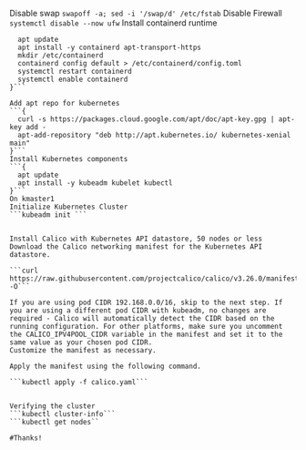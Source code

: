 Disable swap
```swapoff -a; sed -i '/swap/d' /etc/fstab```
Disable Firewall
```systemctl disable --now ufw```
Install containerd runtime
```{
  apt update
  apt install -y containerd apt-transport-https
  mkdir /etc/containerd
  containerd config default > /etc/containerd/config.toml
  systemctl restart containerd
  systemctl enable containerd
}```

Add apt repo for kubernetes
```{
  curl -s https://packages.cloud.google.com/apt/doc/apt-key.gpg | apt-key add -
  apt-add-repository "deb http://apt.kubernetes.io/ kubernetes-xenial main"
}```
Install Kubernetes components
```{
  apt update
  apt install -y kubeadm kubelet kubectl
}```
On kmaster1
Initialize Kubernetes Cluster
```kubeadm init ```


Install Calico with Kubernetes API datastore, 50 nodes or less
Download the Calico networking manifest for the Kubernetes API datastore.

```curl https://raw.githubusercontent.com/projectcalico/calico/v3.26.0/manifests/calico.yaml -O```

If you are using pod CIDR 192.168.0.0/16, skip to the next step. If you are using a different pod CIDR with kubeadm, no changes are required - Calico will automatically detect the CIDR based on the running configuration. For other platforms, make sure you uncomment the CALICO_IPV4POOL_CIDR variable in the manifest and set it to the same value as your chosen pod CIDR.
Customize the manifest as necessary.

Apply the manifest using the following command.

```kubectl apply -f calico.yaml```


Verifying the cluster
```kubectl cluster-info```
```kubectl get nodes``

#Thanks!
